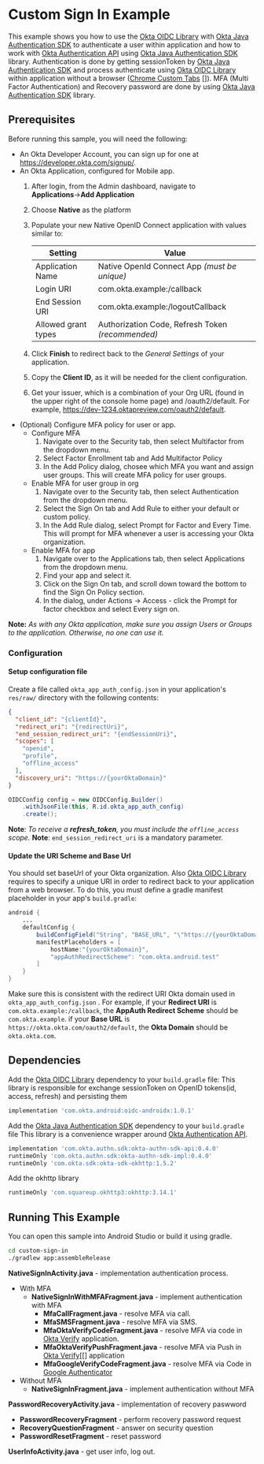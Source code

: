 # Custom Sign In Example

This example shows you how to use the [Okta OIDC Library][] with [Okta Java Authentication SDK] to authenticate a user within application and how to work with [Okta Authentication API] using [Okta Java Authentication SDK] library.
Authentication is done by getting sessionToken by [Okta Java Authentication SDK] and process authenticate using [Okta OIDC Library] within application without a browser ([Chrome Custom Tabs] []).
MFA (Multi Factor Authentication) and Recovery password are done by using [Okta Java Authentication SDK] library.

## Prerequisites

Before running this sample, you will need the following:

* An Okta Developer Account, you can sign up for one at https://developer.okta.com/signup/.
* An Okta Application, configured for Mobile app.
    1. After login, from the Admin dashboard, navigate to **Applications**&rarr;**Add Application**
    2. Choose **Native** as the platform
    3. Populate your new Native OpenID Connect application with values similar to:
        
        | Setting              | Value                                               |
        | -------------------- | --------------------------------------------------- |
        | Application Name     | Native OpenId Connect App *(must be unique)*        |
        | Login URI            | com.okta.example:/callback                          |
        | End Session URI      | com.okta.example:/logoutCallback                    |
        | Allowed grant types  | Authorization Code, Refresh Token *(recommended)*   |

    4. Click **Finish** to redirect back to the *General Settings* of your application.
    5. Copy the **Client ID**, as it will be needed for the client configuration.
    6. Get your issuer, which is a combination of your Org URL (found in the upper right of the console home page) and /oauth2/default. For example, https://dev-1234.oktapreview.com/oauth2/default.
* (Optional) Configure MFA policy for user or app.
    * Configure MFA
        1. Navigate over to the Security tab, then select Multifactor from the dropdown menu.
        2. Select Factor Enrollment tab and Add Multifactor Policy
        3. In the Add Policy dialog, chosee which MFA you want and assign user groups. This will create MFA policy for user groups.
    * Enable MFA for user group in org
        1. Navigate over to the Security tab, then select Authentication from the dropdown menu.
        2. Select the Sign On tab and Add Rule to either your default or custom policy.
        3. In the Add Rule dialog, select Prompt for Factor and Every Time. This will prompt for MFA whenever a user is accessing your Okta organization. 
    * Enable MFA for app
        1. Navigate over to the Applications tab, then select Applications from the dropdown menu.
        2. Find your app and select it.
        3. Click on the Sign On tab, and scroll down toward the bottom to find the Sign On Policy section.
        4. In the dialog, under Actions -> Access - click the Prompt for factor checkbox and select Every sign on.

**Note:** *As with any Okta application, make sure you assign Users or Groups to the application. Otherwise, no one can use it.*

### Configuration

#### Setup configuration file 
Create a file called `okta_app_auth_config.json` in your application's `res/raw/` directory with
the following contents:

```json
{
  "client_id": "{clientId}",
  "redirect_uri": "{redirectUri}",
  "end_session_redirect_uri": "{endSessionUri}",
  "scopes": [
    "openid",
    "profile",
    "offline_access"
  ],
  "discovery_uri": "https://{yourOktaDomain}"
}
```

```java
OIDCConfig config = new OIDCConfig.Builder()
    .withJsonFile(this, R.id.okta_app_auth_config)
    .create();
```

**Note**: *To receive a **refresh_token**, you must include the `offline_access` scope.*
**Note**: `end_session_redirect_uri` is a mandatory parameter.

#### Update the URI Scheme and Base Url

You should set baseUrl of your Okta organization. Also [Okta OIDC Library][] requires to specify a unique URI in order to redirect back to your application from a web browser.
To do this, you must define a gradle manifest placeholder in your app's `build.gradle`:

```java
android {
    ...
    defaultConfig {
        buildConfigField("String", "BASE_URL", "\"https://{yourOktaDomain}\"")
        manifestPlaceholders = [
            hostName:"{yourOktaDomain}",
            "appAuthRedirectScheme": "com.okta.android.test"
        ]
    }
}
```

Make sure this is consistent with the redirect URI Okta domain used in `okta_app_auth_config.json` . For example,
if your **Redirect URI** is `com.okta.example:/callback`, the **AppAuth Redirect Scheme** should be
`com.okta.example`.
if your **Base URL** is `https://okta.okta.com/oauth2/default`, the **Okta Domain** should be
`okta.okta.com`.

## Dependencies

Add the [Okta OIDC Library][] dependency to your `build.gradle` file:
This library is responsible for exchange sessionToken on OpenID tokens(id, access, refresh) and persisting them

```bash
implementation 'com.okta.android:oidc-androidx:1.0.1'
```

Add the [Okta Java Authentication SDK][] dependency to your `build.gradle` file
This library is a convenience wrapper around [Okta Authentication API][].

```bash
implementation 'com.okta.authn.sdk:okta-authn-sdk-api:0.4.0'
runtimeOnly 'com.okta.authn.sdk:okta-authn-sdk-impl:0.4.0'
runtimeOnly 'com.okta.sdk:okta-sdk-okhttp:1.5.2'
```

Add the okhttp library

```bash
runtimeOnly 'com.squareup.okhttp3:okhttp:3.14.1'
```

## Running This Example

You can open this sample into Android Studio or build it using gradle.

```bash
cd custom-sign-in
./gradlew app:assembleRelease
```

**NativeSignInActivity.java** - implementation authentication process.
* With MFA
    * **NativeSignInWithMFAFragment.java** - implement authentication with MFA
        * **MfaCallFragment.java** - resolve MFA via call.
        * **MfaSMSFragment.java** - resolve MFA via SMS.
        * **MfaOktaVerifyCodeFragment.java** - resolve MFA via code in [Okta Verify][] application.
        * **MfaOktaVerifyPushFragment.java** - resolve MFA via Push in [Okta Verify][[] application
        * **MfaGoogleVerifyCodeFragment.java** - resolve MFA via Code in [Google Authenticator][]
* Without MFA
    * **NativeSignInFragment.java** - implement authentication without MFA

**PasswordRecoveryActivity.java** - implementation of recovery paswword
* **PasswordRecoveryFragment** - perform recovery password request
* **RecoveryQuestionFragment** - answer on security question
* **PasswordResetFragment** - reset password

**UserInfoActivity.java** - get user info, log out.

[Okta Authentication API]: https://developer.okta.com/docs/api/resources/authn.html
[Okta Java Authentication SDK]: https://github.com/okta/okta-auth-java
[Okta OIDC Library]: https://github.com/okta/okta-oidc-android
[Chrome Custom Tabs]: https://developer.chrome.com/multidevice/android/customtabs
[Authorization Code Flow with PKCE]: https://developer.okta.com/authentication-guide/implementing-authentication/auth-code-pkce
[Google Authenticator]: https://play.google.com/store/apps/details?id=com.google.android.apps.authenticator2
[Okta Verify]: https://play.google.com/store/apps/details?id=com.okta.android.auth